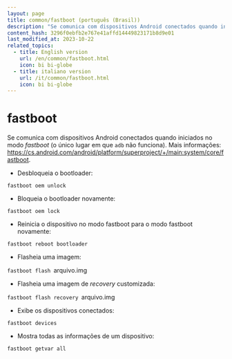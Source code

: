 ```yaml
---
layout: page
title: common/fastboot (português (Brasil))
description: "Se comunica com dispositivos Android conectados quando iniciados no modo _fastboot_ (o único lugar em que `adb` não funciona)."
content_hash: 3296f0ebfb2e767e41affd14449823171b8d9e01
last_modified_at: 2023-10-22
related_topics:
  - title: English version
    url: /en/common/fastboot.html
    icon: bi bi-globe
  - title: italiano version
    url: /it/common/fastboot.html
    icon: bi bi-globe
---
```

# fastboot

Se comunica com dispositivos Android conectados quando iniciados no modo _fastboot_ (o único lugar em que `adb` não funciona).
Mais informações: <https://cs.android.com/android/platform/superproject/+/main:system/core/fastboot>.

- Desbloqueia o bootloader:

`fastboot oem unlock`

- Bloqueia o bootloader novamente:

`fastboot oem lock`

- Reinicia o dispositivo no modo fastboot para o modo fastboot novamente:

`fastboot reboot bootloader`

- Flasheia uma imagem:

`fastboot flash `<span class="tldr-var badge badge-pill bg-dark-lm bg-white-dm text-white-lm text-dark-dm font-weight-bold">arquivo.img</span>

- Flasheia uma imagem de _recovery_ customizada:

`fastboot flash recovery `<span class="tldr-var badge badge-pill bg-dark-lm bg-white-dm text-white-lm text-dark-dm font-weight-bold">arquivo.img</span>

- Exibe os dispositivos conectados:

`fastboot devices`

- Mostra todas as informações de um dispositivo:

`fastboot getvar all`
